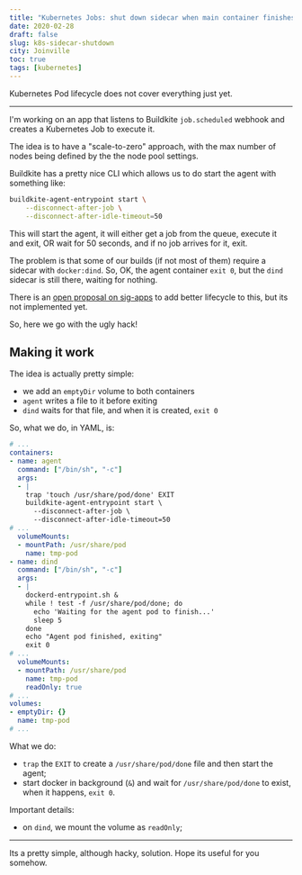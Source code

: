 ```yaml
---
title: "Kubernetes Jobs: shut down sidecar when main container finishes"
date: 2020-02-28
draft: false
slug: k8s-sidecar-shutdown
city: Joinville
toc: true
tags: [kubernetes]
---
```


Kubernetes Pod lifecycle does not cover everything just yet.

---

I'm working on an app that listens to Buildkite `job.scheduled` webhook and creates a Kubernetes Job to execute it.

The idea is to have a "scale-to-zero" approach, with the max number of nodes being defined by the the node pool settings.

Buildkite has a pretty nice CLI which allows us to do start the agent with something like:

```sh
buildkite-agent-entrypoint start \
	--disconnect-after-job \
	--disconnect-after-idle-timeout=50
```

This will start the agent, it will either get a job from the queue, execute it and exit, OR wait for 50 seconds, and if no job arrives for it, exit.

The problem is that some of our builds (if not most of them) require a sidecar with `docker:dind`. So, OK, the agent container `exit 0`, but the `dind` sidecar is still there, waiting for nothing.

There is an [open proposal on sig-apps](https://github.com/kubernetes/enhancements/blob/master/keps/sig-apps/sidecarcontainers.md#proposal) to add better lifecycle to this, but its not implemented yet.

So, here we go with the ugly hack!

## Making it work

The idea is actually pretty simple:

- we add an `emptyDir` volume to both containers
- `agent` writes a file to it before exiting
- `dind` waits for that file, and when it is created, `exit 0`

So, what we do, in YAML, is:

```yaml
# ...
containers:
- name: agent
  command: ["/bin/sh", "-c"]
  args:
  - |
    trap 'touch /usr/share/pod/done' EXIT
    buildkite-agent-entrypoint start \
      --disconnect-after-job \
      --disconnect-after-idle-timeout=50
# ...
  volumeMounts:
  - mountPath: /usr/share/pod
    name: tmp-pod
- name: dind
  command: ["/bin/sh", "-c"]
  args:
  - | 
    dockerd-entrypoint.sh &
    while ! test -f /usr/share/pod/done; do
      echo 'Waiting for the agent pod to finish...'
      sleep 5
    done
    echo "Agent pod finished, exiting"
    exit 0
# ...
  volumeMounts:
  - mountPath: /usr/share/pod
    name: tmp-pod
    readOnly: true
# ...
volumes:
- emptyDir: {}
  name: tmp-pod
# ...
```

What we do:

- `trap` the `EXIT` to create a `/usr/share/pod/done` file and then start the agent;
- start docker in background (`&`) and wait for `/usr/share/pod/done` to exist, when it happens, `exit 0`.

Important details:

- on `dind`, we mount the volume as `readOnly`;

---

Its a pretty simple, although hacky, solution. Hope its useful for you somehow.

